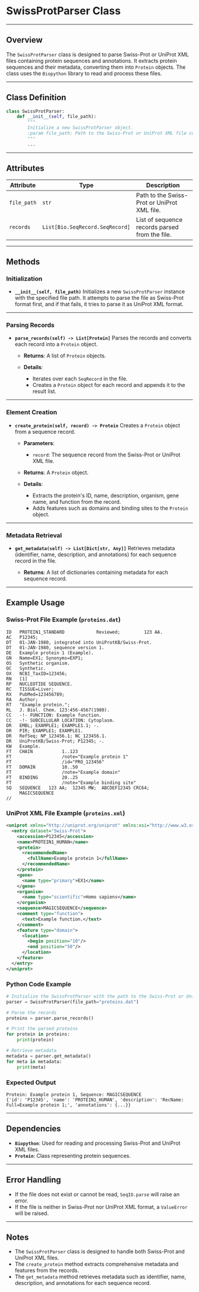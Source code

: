 # SwissProtParser Class

---

## Overview
The `SwissProtParser` class is designed to parse Swiss-Prot or UniProt XML files containing protein sequences and annotations. It extracts protein sequences and their metadata, converting them into `Protein` objects. The class uses the `Biopython` library to read and process these files.

---

## Class Definition

```python
class SwissProtParser:
    def __init__(self, file_path):
        """
        Initialize a new SwissProtParser object.
        :param file_path: Path to the Swiss-Prot or UniProt XML file containing protein data
        """
        ...
```

---

## Attributes

| Attribute | Type | Description |
|-----------|------|-------------|
| `file_path` | `str` | Path to the Swiss-Prot or UniProt XML file. |
| `records` | `List[Bio.SeqRecord.SeqRecord]` | List of sequence records parsed from the file. |

---

## Methods

### Initialization
- **`__init__(self, file_path)`**
  Initializes a new `SwissProtParser` instance with the specified file path. It attempts to parse the file as Swiss-Prot format first, and if that fails, it tries to parse it as UniProt XML format.

---

### Parsing Records
- **`parse_records(self) -> List[Protein]`**
  Parses the records and converts each record into a `Protein` object.

  - **Returns**: A list of `Protein` objects.

  - **Details**:
    - Iterates over each `SeqRecord` in the file.
    - Creates a `Protein` object for each record and appends it to the result list.

---

### Element Creation
- **`create_protein(self, record) -> Protein`**
  Creates a `Protein` object from a sequence record.

  - **Parameters**:
    - `record`: The sequence record from the Swiss-Prot or UniProt XML file.

  - **Returns**: A `Protein` object.

  - **Details**:
    - Extracts the protein's ID, name, description, organism, gene name, and function from the record.
    - Adds features such as domains and binding sites to the `Protein` object.

---

### Metadata Retrieval
- **`get_metadata(self) -> List[Dict[str, Any]]`**
  Retrieves metadata (identifier, name, description, and annotations) for each sequence record in the file.

  - **Returns**: A list of dictionaries containing metadata for each sequence record.

---

## Example Usage

### Swiss-Prot File Example (`proteins.dat`)
```
ID   PROTEIN1_STANDARD            Reviewed;         123 AA.
AC   P12345;
DT   01-JAN-1980, integrated into UniProtKB/Swiss-Prot.
DT   01-JAN-1980, sequence version 1.
DE   Example protein 1 (Example).
GN   Name=EX1; Synonyms=EXP1;
OS   Synthetic organism.
OC   Synthetic.
OX   NCBI_TaxID=123456;
RN   [1]
RP   NUCLEOTIDE SEQUENCE.
RC   TISSUE=Liver;
RX   PubMed=123456789;
RA   Author;
RT   "Example protein.";
RL   J. Biol. Chem. 123:456-4567(1980).
CC   -!- FUNCTION: Example function.
CC   -!- SUBCELLULAR LOCATION: Cytoplasm.
DR   EMBL; EXAMPLE1; EXAMPLE1.1; -.
DR   PIR; EXAMPLE1; EXAMPLE1.
DR   RefSeq; NP_123456.1; NC_123456.1.
DR   UniProtKB/Swiss-Prot; P12345; -.
KW   Example.
FT   CHAIN           1..123
FT                   /note="Example protein 1"
FT                   /id="PRO_123456"
FT   DOMAIN          10..50
FT                   /note="Example domain"
FT   BINDING         20..25
FT                   /note="Example binding site"
SQ   SEQUENCE   123 AA;  12345 MW;  ABCDEF12345 CRC64;
     MAGICSEQUENCE
//
```

### UniProt XML File Example (`proteins.xml`)
```xml
<uniprot xmlns="http://uniprot.org/uniprot" xmlns:xsi="http://www.w3.org/2001/XMLSchema-instance">
  <entry dataset="Swiss-Prot">
    <accession>P12345</accession>
    <name>PROTEIN1_HUMAN</name>
    <protein>
      <recommendedName>
        <fullName>Example protein 1</fullName>
      </recommendedName>
    </protein>
    <gene>
      <name type="primary">EX1</name>
    </gene>
    <organism>
      <name type="scientific">Homo sapiens</name>
    </organism>
    <sequence>MAGICSEQUENCE</sequence>
    <comment type="function">
      <text>Example function.</text>
    </comment>
    <feature type="domain">
      <location>
        <begin position="10"/>
        <end position="50"/>
      </location>
    </feature>
  </entry>
</uniprot>
```

### Python Code Example
```python
# Initialize the SwissProtParser with the path to the Swiss-Prot or UniProt XML file
parser = SwissProtParser(file_path="proteins.dat")

# Parse the records
proteins = parser.parse_records()

# Print the parsed proteins
for protein in proteins:
    print(protein)

# Retrieve metadata
metadata = parser.get_metadata()
for meta in metadata:
    print(meta)
```

### Expected Output
```
Protein: Example protein 1, Sequence: MAGICSEQUENCE
{'id': 'P12345', 'name': 'PROTEIN1_HUMAN', 'description': 'RecName: Full=Example protein 1;', 'annotations': {...}}
```

---

## Dependencies
- **`Biopython`**: Used for reading and processing Swiss-Prot and UniProt XML files.
- **`Protein`**: Class representing protein sequences.

---

## Error Handling
- If the file does not exist or cannot be read, `SeqIO.parse` will raise an error.
- If the file is neither in Swiss-Prot nor UniProt XML format, a `ValueError` will be raised.

---

## Notes
- The `SwissProtParser` class is designed to handle both Swiss-Prot and UniProt XML files.
- The `create_protein` method extracts comprehensive metadata and features from the records.
- The `get_metadata` method retrieves metadata such as identifier, name, description, and annotations for each sequence record.
